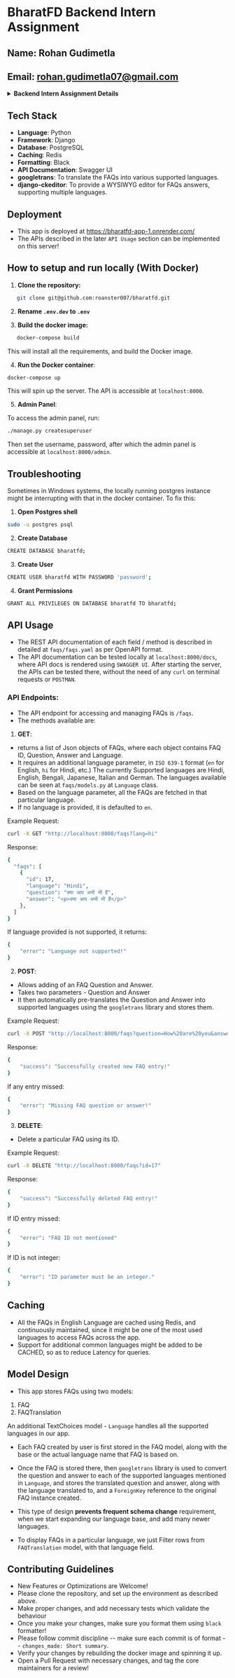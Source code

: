 # BharatFD Backend Intern Assignment

## Name: Rohan Gudimetla

## Email: rohan.gudimetla07@gmail.com

<details>
  <summary><strong>Backend Intern Assignment Details</strong></summary>
Hiring Test for Backend Developers
NOTE : You can use NodeJs/Python/ (Django/ExpressJS or any other framework of your choice as well)
Objective
The objective of this test is to evaluate the candidate’s ability to:

Design and implement Django models with WYSIWYG editor support.
Store and manage FAQs with multi-language translation.
Follow PEP8 conventions and best practices.
Write a clear and detailed README.
Use proper Git commit messages.
Task Requirements

1. Model Design
   Create a model to store FAQs.
   Each FAQ should have:
   A question (TextField)
   An answer (RichTextField for WYSIWYG editor support)
   Language-specific translations (question_hi, question_bn, etc.).
   Implement a model method to retrieve translated text dynamically.
2. WYSIWYG Editor Integration
   Use django-ckeditor to allow users to format answers properly.
   Ensure that the WYSIWYG editor supports multilingual content.
3. API Development
   Create a ** REST API** for managing FAQs.
   Support language selection via ?lang= query parameter.
   Ensure responses are fast and efficient using pre-translation.
4. Caching Mechanism
   Implement ** cache framework** to store translations.
   Use Redis for improved performance.
5. Multi-language Translation Support
   Use Google Translate API or googletrans.
   Automate translations during object creation.
   Provide fallback to English if translation is unavailable.
6. Admin Panel
   Register the FAQ model in the Admin site or create one seperately.
   Enable a user-friendly admin interface for managing FAQs.
7. Unit Tests & Code Quality
   Write unit tests using pytest or mocha/chai.
   Ensure tests cover model methods and API responses.
   Follow PEP8/ES6 guidelines and use flake8/JS tools for linting.
8. Documentation
   Write a detailed README with:
   Installation steps
   API usage examples
   Contribution guidelines
   Ensure the README is well-structured and easy to follow.
9. Git & Version Control
   Use Git for version control.
   Follow conventional commit messages:
   feat: Add multilingual FAQ model
   fix: Improve translation caching
   docs: Update README with API examples
   Ensure atomic commits with clear commit messages.
10. Deployment & Docker Support (Bonus)
    Provide a Dockerfile and docker-compose.yml.
    Deploy the application to Heroku or AWS (optional).

</details>

## Tech Stack

- **Language**: Python
- **Framework**: Django
- **Database**: PostgreSQL
- **Caching**: Redis
- **Formatting**: Black
- **API Documentation**: Swagger UI
- **googletrans**: To translate the FAQs into various supported languages.
- **django-ckeditor**: To provide a WYSIWYG editor for FAQs answers, supporting multiple languages.

## Deployment

- This app is deployed at https://bharatfd-app-1.onrender.com/
- The APIs described in the later `API Usage` section can be implemented on this server!

## How to setup and run locally (With Docker)

1. **Clone the repository:**

```bash
   git clone git@github.com:roanster007/bharatfd.git
```

2. **Rename `.env.dev` to `.env`**

3. **Build the docker image:**

```bash
   docker-compose build
```

This will install all the requirements, and build the Docker image.

4. **Run the Docker container**:

```bash
docker-compose up
```

This will spin up the server. The API is accessible at `localhost:8000`.

5. **Admin Panel**:

To access the admin panel, run:

```bash
./manage.py createsuperuser
```

Then set the username, password, after which the admin panel is accessible at `localhost:8000/admin`.

## Troubleshooting

Sometimes in Windows systems, the locally running postgres instance might be interrupting with that
in the docker container. To fix this:

1. **Open Postgres shell**

```bash
sudo -u postgres psql
```

2. **Create Database**

```bash
CREATE DATABASE bharatfd;
```

3. **Create User**

```bash
CREATE USER bharatfd WITH PASSWORD 'password';
```

4. **Grant Permissions**

```bash
GRANT ALL PRIVILEGES ON DATABASE bharatfd TO bharatfd;
```

## API Usage

- The REST API documentation of each field / method is described in detailed at `faqs/faqs.yaml` as per OpenAPI format.
- The API documentation can be tested locally at `localhost:8000/docs`, where API docs is rendered using `SWAGGER UI`. After starting the server, the APIs can be tested there, without the need of any `curl` on terminal requests or `POSTMAN`.

### API Endpoints:

- The API endpoint for accessing and managing FAQs is `/faqs`.
- The methods available are:

1. **GET**:

- returns a list of Json objects of FAQs, where each object contains FAQ ID, Question, Answer and Language.
- It requires an additional language parameter, in `ISO 639-1` format (`en` for English, `hi` for Hindi, etc.)
  The currently Supported languages are Hindi, English, Bengali, Japanese, Italian and German. The languages available can be seen at `faqs/models.py` at `Language` class.
- Based on the language parameter, all the FAQs are fetched in that particular language.
- If no language is provided, it is defaulted to `en`.

Example Request:

```bash
curl -X GET "http://localhost:8000/faqs?lang=hi"
```

Response:

```bash
{
  "faqs": [
    {
      "id": 17,
      "language": "Hindi",
      "question": "क्या आप अभी भी हैं",
      "answer": "<p>क्या आप अभी भी हैं</p>"
    },
  ]
}
```

If language provided is not supported, it returns:

```bash
{
    "error": "Language not supported!"
}
```

2. **POST**:

- Allows adding of an FAQ Question and Answer.
- Takes two parameters - Question and Answer
- It then automatically pre-translates the Question and Answer into supported languages using the `googletrans` library and stores them.

Example Request:

```bash
curl -X POST "http://localhost:8000/faqs?question=How%20are%20you&answer=I%20am%20good"
```

Response:

```bash
{
    "success": "Successfully created new FAQ entry!"
}
```

If any entry missed:

```bash
{
    "error": "Missing FAQ question or answer!"
}
```

3. **DELETE**:

- Delete a particular FAQ using its ID.

Example Request:

```bash
curl -X DELETE "http://localhost:8000/faqs?id=17"
```

Response:

```bash
{
    "success": "Successfully deleted FAQ entry!"
}
```

If ID entry missed:

```bash
{
    "error": "FAQ ID not mentioned"
}
```

If ID is not integer:

```bash
{
    "error": "ID parameter must be an integer."
}
```

## Caching

- All the FAQs in English Language are cached using Redis, and continuously maintained, since it might be one of the most used languages to access FAQs across the app.
- Support for additional common languages might be added to be CACHED, so as to reduce Latency for queries.

## Model Design

- This app stores FAQs using two models:

1. FAQ
2. FAQTranslation

An additional TextChoices model - `Language` handles all the supported languages in our app.

- Each FAQ created by user is first stored in the FAQ model, along with the base or the actual language name that FAQ is based on.
- Once the FAQ is stored there, then `googletrans` library is used to convert the question and answer to each of the supported languages mentioned in `Language`, and stores the translated question and answer, along with the language translated to, and a `ForeignKey` reference to the original FAQ instance created.

- This type of design **prevents frequent schema change** requirement, when we start expanding our language base, and add many newer languages.
- To display FAQs in a particular language, we just Filter rows from `FAQTranslation` model, with that language field.

## Contributing Guidelines

- New Features or Optimizations are Welcome!
- Please clone the repository, and set up the environment as described above.
- Make proper changes, and add necessary tests which validate the behaviour
- Once you make your changes, make sure you format them using `black` formatter!
- Please follow commit discipline -- make sure each commit is of format -- `changes_made: Short summary`.
- Verify your changes by rebuilding the docker image and spinning it up.
- Open a Pull Request with necessary changes, and tag the core maintainers for a review!
